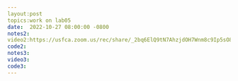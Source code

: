 ```yaml
---
layout:post
topics:work on lab05
date:  2022-10-27 08:00:00 -0800
notes2:
video2:https://usfca.zoom.us/rec/share/_2bq6ElQ9tN7AhzjdOH7Wnm8c9Ip5sO8uyhLbxN4jCqQzwql9ycYV7QfvLUKPXDn.mmNi2sxhJQHsgBTB
code2: 
notes3:
video3:  
code3: 
---
```


